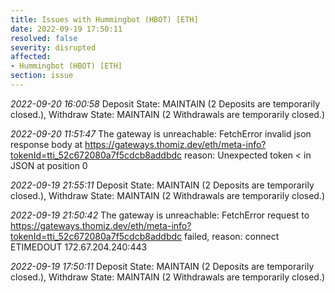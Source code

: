 ```yaml
---
title: Issues with Hummingbot (HBOT) [ETH]
date: 2022-09-19 17:50:11
resolved: false
severity: disrupted
affected:
- Hummingbot (HBOT) [ETH]
section: issue
---
```


*2022-09-20 16:00:58* Deposit State: MAINTAIN (2 Deposits are temporarily closed.), Withdraw State: MAINTAIN (2 Withdrawals are temporarily closed.)

*2022-09-20 11:51:47* The gateway is unreachable: FetchError invalid json response body at https://gateways.thomiz.dev/eth/meta-info?tokenId=tti_52c672080a7f5cdcb8addbdc reason: Unexpected token < in JSON at position 0

*2022-09-19 21:55:11* Deposit State: MAINTAIN (2 Deposits are temporarily closed.), Withdraw State: MAINTAIN (2 Withdrawals are temporarily closed.)

*2022-09-19 21:50:42* The gateway is unreachable: FetchError request to https://gateways.thomiz.dev/eth/meta-info?tokenId=tti_52c672080a7f5cdcb8addbdc failed, reason: connect ETIMEDOUT 172.67.204.240:443

*2022-09-19 17:50:11* Deposit State: MAINTAIN (2 Deposits are temporarily closed.), Withdraw State: MAINTAIN (2 Withdrawals are temporarily closed.)